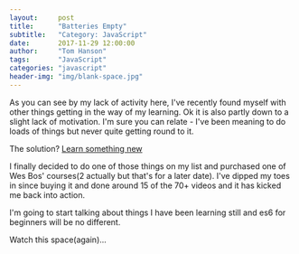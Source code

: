 ```yaml
---
layout:     post
title:      "Batteries Empty"
subtitle:   "Category: JavaScript"
date:       2017-11-29 12:00:00
author:     "Tom Hanson"
tags:       "JavaScript"
categories: "javascript"
header-img: "img/blank-space.jpg"
---
```


<p>As you can see by my lack of activity here, I've recently found myself with other things getting in the way of my learning. Ok it is also partly down to a slight lack of motivation. I'm sure you can relate - I've been meaning to do loads of things but never quite getting round to it.</p>

<p>The solution? <a href="https://www.es6.io" target="_blank" rel="noopener">Learn something new</a></p>

<p>I finally decided to do one of those things on my list and purchased one of Wes Bos' courses(2 actually but that's for a later date). I've dipped my toes in since buying it and done around 15 of the 70+ videos and it has kicked me back into action.</p>

<p>I'm going to start talking about things I have been learning still and es6 for beginners will be no different.</p>

<p>Watch this space(again)...</p>
